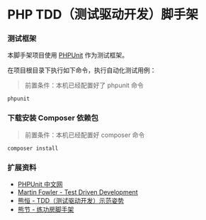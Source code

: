 # PHP TDD（测试驱动开发）脚手架

### 测试框架

本脚手架项目使用 [PHPUnit](https://phpunit.de/) 作为测试框架。

在项目根目录下执行如下命令，执行自动化测试用例：
> 前置条件：本机已经配置好了 phpunit 命令
```shell script
phpunit
```

### 下载安装 Composer 依赖包
> 前置条件：本机已经配置好 composer 命令
```shell script
composer install
```

### 扩展资料
- [PHPUnit 中文网](http://www.phpunit.cn/)
- [Martin Fowler - Test Driven Development](https://martinfowler.com/bliki/TestDrivenDevelopment.html)
- [熊恒 - TDD（测试驱动开发）示范姿势](https://www.jianshu.com/p/a5766176c493)
- [熊节 - 练功房脚手架](https://github.com/gigix/dojo-scaffold)
